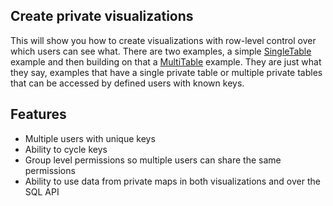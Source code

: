 ## Create private visualizations

This will show you how to create visualizations with row-level control over which users can see what. There are two examples, a simple [SingleTable](read-only/SingleTable.md) example and then building on that a [MultiTable](read-only/MultiTable.md) example. They are just what they say, examples that have a single private table or multiple private tables that can be accessed by defined users with known keys. 

## Features

 * Multiple users with unique keys
 * Ability to cycle keys 
 * Group level permissions so multiple users can share the same permissions
 * Ability to use data from private maps in both visualizations and over the SQL API
